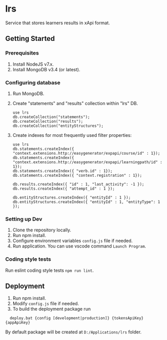 # lrs

Service that stores learners results in xApi format.

## Getting Started

### Prerequisites

1. Install NodeJS v7.x.
2. Install MongoDB v3.4 (or latest).

### Configuring database
1. Run MongoDB.
2. Create "statements" and "results" collection within "lrs" DB.

    ```
    use lrs
    db.createCollection("statements");
    db.createCollection("results");
    db.createCollection("entityStructures");
    ```

3. Create indexes for most frequently used filter properties:

    ```
    use lrs
    db.statements.createIndex({ "context.extensions.http://easygenerator/expapi/course/id" : 1});
    db.statements.createIndex({ "context.extensions.http://easygenerator/expapi/learningpath/id" : 1});
    db.statements.createIndex({ "verb.id" : 1});
    db.statements.createIndex({ "context.registration" : 1});

    db.results.createIndex({ "id" : 1, "last_activity": -1 });
    db.results.createIndex({ "attempt_id" : 1 });

    db.entityStructures.createIndex({ "entityId" : 1 });
    db.entityStructures.createIndex({ "entityId" : 1, "entityType": 1 });
    ```


### Setting up Dev

1. Clone the repository locally.
2. Run npm install.
3. Configure environment variables `config.js` file if needed.
4. Run application. You can use vscode command `Launch Program`.

### Coding style tests

Run eslint coding style tests `npm run lint`.

## Deployment

1. Run npm install.
2. Modify `config.js` file if needed.
3. To build the deployment package run
  ```
    deploy.bat {config [development|production]} {tokensApiKey} {appApiKey}
  ```
By default package will be created at `D:/Applications/lrs` folder.